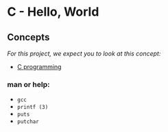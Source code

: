 # **C - Hello, World**

## **Concepts**
*For this project, we expect you to look at this concept:*

* [C programming](https://intranet.alxswe.com/concepts/26~ "C programming")

### **man or help:**

* `gcc`
* `printf (3)`
* `puts`
* `putchar`
